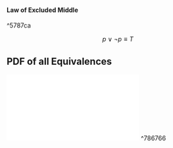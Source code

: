 #### Law of Excluded Middle

^5787ca

$$p\vee\neg p\equiv T$$

## PDF of all Equivalences

![BasicEquivalences](BasicEquivalences.pdf) ^786766
